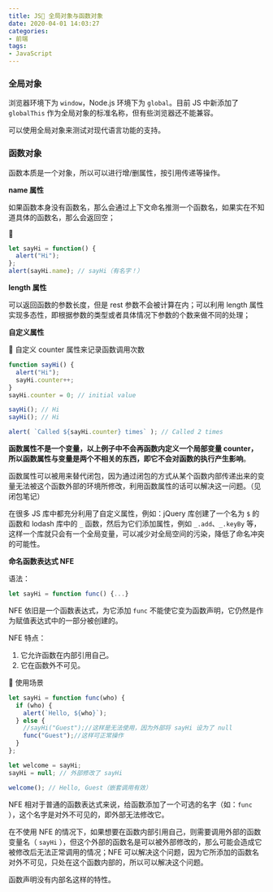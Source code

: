 ```yaml
---
title: JS📝 全局对象与函数对象
date: 2020-04-01 14:03:27
categories:
- 前端
tags: 
- JavaScript
---
```


### 全局对象

浏览器环境下为 `window`，Node.js 环境下为 `global`。目前 JS 中新添加了 `globalThis` 作为全局对象的标准名称，但有些浏览器还不能兼容。

可以使用全局对象来测试对现代语言功能的支持。

### 函数对象

函数本质是一个对象，所以可以进行增/删属性，按引用传递等操作。

**name 属性**

如果函数本身没有函数名，那么会通过上下文命名推测一个函数名，如果实在不知道具体的函数名，那么会返回空；

🌰

```javascript
let sayHi = function() {
  alert("Hi");
};
alert(sayHi.name); // sayHi（有名字！）
```

**length 属性**

可以返回函数的参数长度，但是 rest 参数不会被计算在内；可以利用 length 属性实现多态性，即根据参数的类型或者具体情况下参数的个数来做不同的处理；

**自定义属性**

🌰 自定义 counter 属性来记录函数调用次数

```javascript
function sayHi() {
  alert("Hi");
  sayHi.counter++;
}
sayHi.counter = 0; // initial value

sayHi(); // Hi
sayHi(); // Hi

alert( `Called ${sayHi.counter} times` ); // Called 2 times
```

**函数属性不是一个变量，以上例子中不会再函数内定义一个局部变量 counter，所以函数属性与变量是两个不相关的东西，即它不会对函数的执行产生影响**。

函数属性可以被用来替代闭包，因为通过闭包的方式从某个函数内部传递出来的变量无法被这个函数外部的环境所修改，利用函数属性的话可以解决这一问题。（见闭包笔记）

在很多 JS 库中都充分利用了自定义属性，例如：jQuery 库创建了一个名为 `$` 的函数和 lodash 库中的 `_` 函数，然后为它们添加属性，例如 `_.add`、`_.keyBy` 等，这样一个库就只会有一个全局变量，可以减少对全局空间的污染，降低了命名冲突的可能性。

**命名函数表达式 NFE**

语法：

```js
let sayHi = function func() {...}
```

NFE 依旧是一个函数表达式，为它添加 `func` 不能使它变为函数声明，它仍然是作为赋值表达式中的一部分被创建的。

NFE 特点：

1. 它允许函数在内部引用自己。
2. 它在函数外不可见。

🌰 使用场景

```javascript
let sayHi = function func(who) {
  if (who) {
    alert(`Hello, ${who}`);
  } else {
    //sayHi("Guest");//这样是无法使用，因为外部将 sayHi 设为了 null
    func("Guest");//这样可正常操作 
  }
};

let welcome = sayHi;
sayHi = null; // 外部修改了 sayHi

welcome(); // Hello, Guest（嵌套调用有效）
```

NFE 相对于普通的函数表达式来说，给函数添加了一个可选的名字（如：`func` ），这个名字是对外不可见的，即外部无法修改它。

在不使用 NFE 的情况下，如果想要在函数内部引用自己，则需要调用外部的函数变量名（ `sayHi` ），但这个外部的函数名是可以被外部修改的，那么可能会造成它被修改后无法正常调用的情况；NFE 可以解决这个问题，因为它所添加的函数名对外不可见，只处在这个函数内部的，所以可以解决这个问题。

函数声明没有内部名这样的特性。